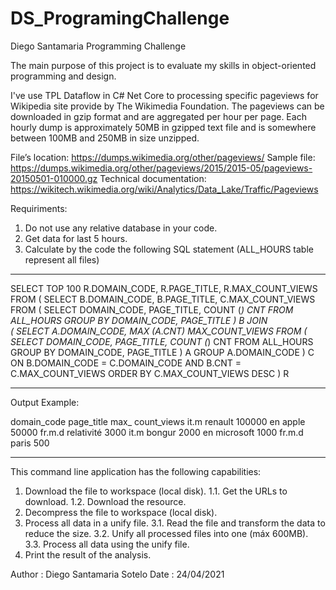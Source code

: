 # DS_ProgramingChallenge
Diego Santamaria Programming Challenge 

The main purpose of this project is to evaluate my skills in object-oriented programming and design.

I've use TPL Dataflow in C# Net Core to processing specific pageviews for Wikipedia site provide by The Wikimedia Foundation.
The pageviews can be downloaded in gzip format and are aggregated per hour per page. 
Each hourly dump is approximately 50MB in gzipped text file and is somewhere between 100MB and 250MB in size unzipped.

File’s location: https://dumps.wikimedia.org/other/pageviews/
Sample file: https://dumps.wikimedia.org/other/pageviews/2015/2015-05/pageviews-20150501-010000.gz
Technical documentation: https://wikitech.wikimedia.org/wiki/Analytics/Data_Lake/Traffic/Pageviews

Requiriments: 
1. Do not use any relative database in your code.  
2. Get data for last 5 hours.
3. Calculate by the code the following SQL statement (ALL_HOURS table represent all files)
_______________________________________________________________
SELECT TOP 100 R.DOMAIN_CODE, R.PAGE_TITLE, R.MAX_COUNT_VIEWS
FROM 
(
	SELECT B.DOMAIN_CODE, B.PAGE_TITLE, C.MAX_COUNT_VIEWS
	FROM 
	(
		SELECT		DOMAIN_CODE, PAGE_TITLE, COUNT (*) CNT 
		FROM		ALL_HOURS 
		GROUP BY	DOMAIN_CODE, PAGE_TITLE
	) B 
	JOIN	
	(
	SELECT A.DOMAIN_CODE, MAX (A.CNT) MAX_COUNT_VIEWS
	FROM 
		(
		SELECT		DOMAIN_CODE, PAGE_TITLE, COUNT (*) CNT 
		FROM		ALL_HOURS 
		GROUP BY	DOMAIN_CODE, PAGE_TITLE
		) A 
	GROUP A.DOMAIN_CODE
	) C ON B.DOMAIN_CODE = C.DOMAIN_CODE AND B.CNT = C.MAX_COUNT_VIEWS
	ORDER BY C.MAX_COUNT_VIEWS DESC
) R
_______________________________________________________________

Output Example: 

domain_code 	page_title		max_ count_views
	it.m		     renault			100000
	en		        apple			  50000
 fr.m.d		    relativité		3000
 it.m		        bongur			2000
	en		       microsoft		1000
 fr.m.d		      paris			  500
_______________________________________________________________

This command line application has the following capabilities: 

 1. Download the file to workspace (local disk).
    1.1. Get the URLs to download.
    1.2. Download the resource.
 2. Decompress the file  to workspace (local disk).
 3. Process all data in a unify file.
    3.1. Read the file and transform the data to reduce the size. 
    3.2. Unify all processed files into one (máx 600MB).
    3.3. Process all data using the unify file.
 4. Print the result of the analysis.
 
 Author : Diego Santamaria Sotelo
 Date   : 24/04/2021
